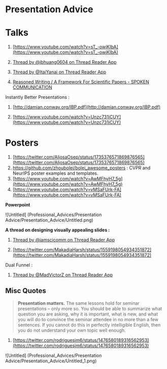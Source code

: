# Presentation Advice

# Talks

1. [https://www.youtube.com/watch?v=sT_-owjKIbA](https://www.youtube.com/watch?v=sT_-owjKIbA)

2. [Thread by @jbhuang0604 on Thread Reader App](https://threadreaderapp.com/thread/1397058827405742085.html)

3. [Thread by @ItaiYanai on Thread Reader App](https://threadreaderapp.com/thread/1597793126454001664.html)

4. [Reasoned Writing / A Framework For Scientific Papers - SPOKEN COMMUNICATION](https://sites.google.com/view/reasonedwriting/home/FRAMEWORK_FOR_SCIENTIFIC_PAPERS/INCREASING_IMPACT/SPOKEN_COMMUNICATION?authuser=0&pli=1)

Instantly Better Presentations : 

1. [http://damian.conway.org/IBP.pdf](http://damian.conway.org/IBP.pdf)

2. [https://www.youtube.com/watch?v=Unzc731iCUY](https://www.youtube.com/watch?v=Unzc731iCUY)

# Posters

1. [https://twitter.com/AljosaOsep/status/1735376571869876565](https://twitter.com/AljosaOsep/status/1735376571869876565)
2. https://github.com/zhoubolei/bolei_awesome_posters : CVPR and NeurIPS poster examples and templates.
3. [https://www.youtube.com/watch?v=AwMFhyH7_5g](https://www.youtube.com/watch?v=AwMFhyH7_5g)
4. [https://www.youtube.com/watch?v=vMSaFUrk-FA](https://www.youtube.com/watch?v=vMSaFUrk-FA)

**Powerpoint**

![Untitled]
(Professional_Advices/Presentation Advice/Presentation_Advice/Untitled.png)

**A thread on designing visually appealing slides :** 

1. [Thread by @iamscicomm on Thread Reader App](https://threadreaderapp.com/thread/1532531980398641164.html)

2. [https://twitter.com/MakadiaHarsh/status/1559198054934351872](https://twitter.com/MakadiaHarsh/status/1559198054934351872)

Dual Funnel : 

1. [Thread by @MadVictorZ on Thread Reader App](https://threadreaderapp.com/thread/1593265772339478529.html)

## Misc Quotes
> **Presentation matters.**
> The same lessons hold for seminar presentations – only more so. You should be able to
> summarize what question you are asking, why it is important, what is new, and what you
> will do to convince the seminar attendee in no more than a few sentences. If you cannot
> do this in perfectly intelligible English, then you do not understand your own topic well
> enough.
> 

1. [https://twitter.com/rodriguesjm6/status/1476580189316562953](https://twitter.com/rodriguesjm6/status/1476580189316562953)

![Untitled]
(Professional_Advices/Presentation Advice/Presentation_Advice/Untitled_1.png)